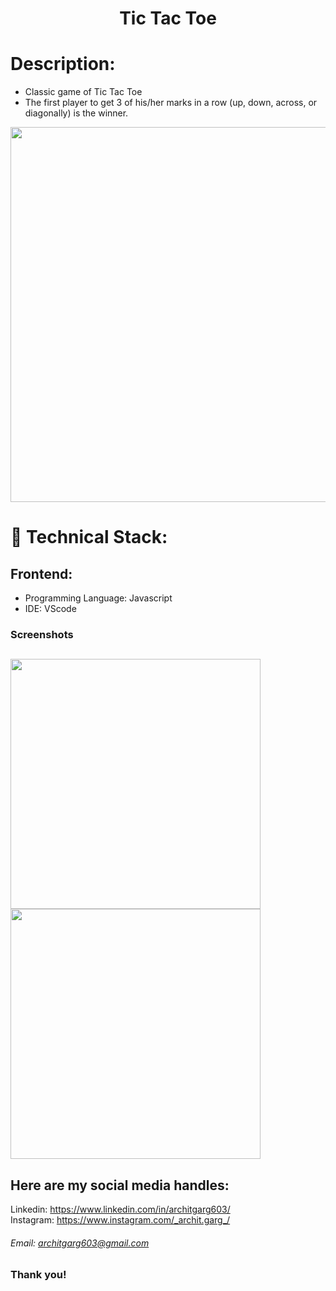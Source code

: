 <h1 align="center">
  Tic Tac Toe
</h1>

# Description:
- Classic game of Tic Tac Toe
- The first player to get 3 of his/her marks in a row (up, down, across, or diagonally) is the winner.

<img src="https://user-images.githubusercontent.com/57831888/102915234-78180780-44a7-11eb-8a6f-99dc4dd60d31.png" width="600px">

# 🚀 Technical Stack:

## Frontend:
- Programming Language: Javascript
- IDE: VScode



### Screenshots
<img src="https://user-images.githubusercontent.com/57831888/102915241-79e1cb00-44a7-11eb-9661-7b065c9eaf32.png" width="400px"  align="left" > <img src="https://user-images.githubusercontent.com/57831888/102915238-79493480-44a7-11eb-9671-42090a71114c.png" width="400px"   > 
---



## Here are my social media handles:

Linkedin: https://www.linkedin.com/in/architgarg603/
<br />
Instagram: https://www.instagram.com/_archit.garg_/

###### Email: architgarg603@gmail.com

### Thank you!